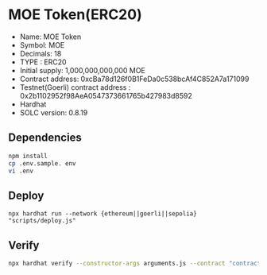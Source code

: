 # MOE Token(ERC20)

- Name: MOE Token
- Symbol: MOE
- Decimals: 18
- TYPE : ERC20
- Initial supply: 1,000,000,000,000 MOE
- Contract address: 0xcBa78d126f0B1FeDa0c538bcAf4C852A7a171099
- Testnet(Goerli) contract address : 0x2b1102952f98AeA0547373661765b427983d8592
- Hardhat
- SOLC version: 0.8.19

## Dependencies

```bash
npm install
cp .env.sample. env
vi .env
```

## Deploy

```bssh
npx hardhat run --network {ethereum||goerli||sepolia} "scripts/deploy.js"
```

## Verify

```bash
npx hardhat verify --constructor-args arguments.js --contract "contracts/MoeErc20.sol:MoeErc20" --network {ethereum||goerli||sepolia} {CONTRACT_ADDRESS}
```

